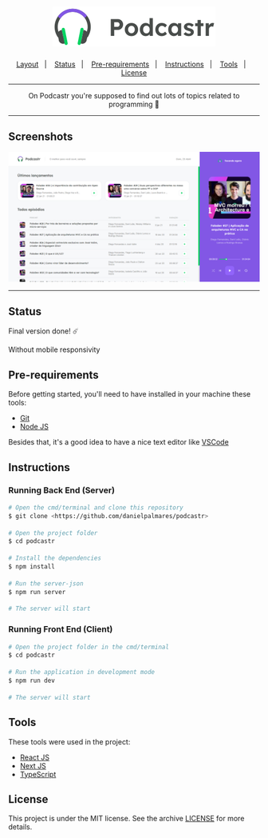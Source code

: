 <h1 align="center">
  <img alt="Podcastr" title="Podcastr" src="https://github.com/danielpalmares/podcastr/blob/main/public/logo.svg" />
</h1>

<p align="center">
  <a href="#layout">Layout</a>&nbsp;&nbsp;&nbsp;|&nbsp;&nbsp;&nbsp;
  <a href="#status">Status</a>&nbsp;&nbsp;&nbsp;|&nbsp;&nbsp;&nbsp;
  <a href="#pre-requirements">Pre-requirements</a>&nbsp;&nbsp;&nbsp;|&nbsp;&nbsp;&nbsp;
  <a href="#instructions">Instructions</a>&nbsp;&nbsp;&nbsp;|&nbsp;&nbsp;&nbsp;
  <a href="#tools">Tools</a>&nbsp;&nbsp;&nbsp;|&nbsp;&nbsp;&nbsp;
  <a href="#license">License</a>
</p>

---

<p align="center">
  On Podcastr you're supposed to find out lots of topics related to programming 🤖
</p>

---

## Screenshots 

![Layout](https://github.com/danielpalmares/podcastr/blob/main/.github/podcastr.png)

---

## Status

Final version done! ☄️

Without mobile responsivity

## Pre-requirements

Before getting started, you'll need to have installed in your machine these tools: 

- [Git](https://git-scm.com) 
- [Node JS](https://nodejs.org/en/)

Besides that, it's a good idea to have a nice text editor like [VSCode](https://code.visualstudio.com/)

## Instructions

### Running Back End (Server)

```bash
# Open the cmd/terminal and clone this repository
$ git clone <https://github.com/danielpalmares/podcastr>

# Open the project folder 
$ cd podcastr

# Install the dependencies
$ npm install

# Run the server-json
$ npm run server

# The server will start
```

### Running Front End (Client)

```bash
# Open the project folder in the cmd/terminal
$ cd podcastr

# Run the application in development mode
$ npm run dev

# The server will start
```

## Tools

These tools were used in the project:

- [React JS](https://pt-br.reactjs.org/)
- [Next JS](https://nextjs.org/)
- [TypeScript](https://www.typescriptlang.org/)

## License

This project is under the MIT license. See the archive [LICENSE](https://github.com/danielpalmares/podcastr/blob/main/LICENSE) for more details.
